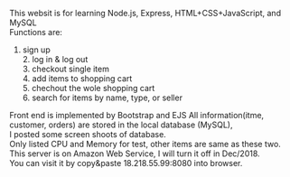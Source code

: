 This websit is for learning Node.js, Express, HTML+CSS+JavaScript, and MySQL  
Functions are:   
1. sign up  
               2. log in & log out  
               3. checkout single item  
               4. add items to shopping cart  
               5. chechout the wole shopping cart  
               6. search for items by name, type, or seller  

Front end is implemented by Bootstrap and EJS
All information(itme, customer, orders) are stored in the local database (MySQL),  
I posted some screen shoots of database.  
Only listed CPU and Memory for test, other items are same as these two.  
This server is on Amazon Web Service, I will turn it off in Dec/2018.  
You can visit it by copy&paste 18.218.55.99:8080 into browser.  
